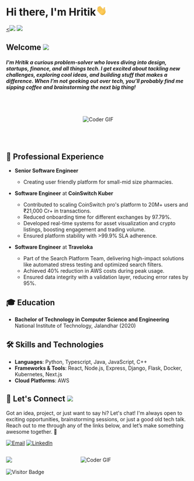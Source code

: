 <h1>Hi there, I'm Hritik<img src="https://raw.githubusercontent.com/ABSphreak/ABSphreak/master/gifs/Hi.gif" width="30px"></h1>
<!--<img align='right' src="" />-->

<a href="https://www.linkedin.com/in/kumarhritik/"><<img src="https://img.icons8.com/color/48/000000/linkedin-circled.png"/></a>
<a href="https://github.com/DrSehgal7"><img src="https://img.icons8.com/color/48/000000/github--v1.png"/></a>

## Welcome <img src="https://media.giphy.com/media/mGcNjsfWAjY5AEZNw6/giphy.gif" width="50">
<h5> I'm Hritik a curious problem-solver who loves diving into design, startups, finance, and all things tech. I get excited about tackling new challenges, exploring cool ideas, and building stuff that makes a difference. When I’m not geeking out over tech, you’ll probably find me sipping coffee and brainstorming the next big thing!</h5>
<br></br>
<p  align="center"><img src="https://i.pinimg.com/originals/8a/2e/4c/8a2e4c79a1b9c983dc6bf8d6cbada43a.gif" alt="Coder GIF" width="800" height="500">
<br></br>
<br></br>


## 💼 Professional Experience

- **Senior Software Engineer**
  - Creating user friendly platform for small-mid size pharmacies.


- **Software Engineer** at **CoinSwitch Kuber**  
  - Contributed to scaling CoinSwitch pro's platform to 20M+ users and ₹21,000 Cr+ in transactions.  
  - Reduced onboarding time for different exchanges by 97.79%.  
  - Developed real-time systems for asset visualization and crypto listings, boosting engagement and trading volume.  
  - Ensured platform stability with >99.9% SLA adherence.

- **Software Engineer** at **Traveloka**  
  - Part of the Search Platform Team, delivering high-impact solutions like automated stress testing and optimized search filters.  
  - Achieved 40% reduction in AWS costs during peak usage.  
  - Ensured data integrity with a validation layer, reducing error rates by 95%.


## 🎓 Education

- **Bachelor of Technology in Computer Science and Engineering**  
  National Institute of Technology, Jalandhar (2020)

## 🛠️ Skills and Technologies

- **Languages**: Python, Typescript, Java, JavaScript, C++
- **Frameworks & Tools**: React, Node.js, Express, Django, Flask, Docker, Kubernetes, Next.js
- **Cloud Platforms**: AWS


## 💬 Let's Connect <img src="https://media.giphy.com/media/Wn74RUT0vjnoU98Hnt/giphy.gif" width="50"> 
Got an idea, project, or just want to say hi? Let's chat! I'm always open to exciting opportunities, brainstorming sessions, or just a good old tech talk. Reach out to me through any of the links below, and let’s make something awesome together. 🚀

 <a href="mailto:kumarhritik@example.com"><img src="https://img.icons8.com/color/48/000000/gmail-new.png" alt="Email"/></a> <a href="https://www.linkedin.com/in/kumarhritik/"><img src="https://img.icons8.com/color/48/000000/linkedin-circled.png" alt="LinkedIn"/></a> 
 

 ##
 
<img src="https://i.pinimg.com/originals/ef/16/e4/ef16e4e68b0d3cb81e6bb8a8c3258d7e.gif" alt="Coder GIF" align="right" width="300" height="200">

![](https://github-readme-stats.vercel.app/api?username=DrSehgal7&show_icons=true)

![Visitor Badge](https://visitor-badge.laobi.icu/badge?page_id=DrSehgal7.DrSehgal7)


